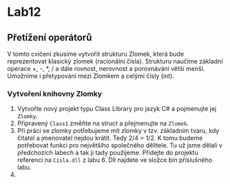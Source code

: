 # Lab12

## Přetížení operátorů

V tomto cvičení zkusíme vytvořit strukturu Zlomek, která bude reprezentovat klasický zlomek (racionální čísla).
Strukturu naučíme základní operace +, -, *, / a dále rovnost, nerovnost a porovnávání větší menší.
Umožníme i přetypování mezi Zlomkem a celými čísly (int).

### Vytvoření knihovny Zlomky

1. Vytvořte nový projekt typu Class Library pro jazyk C# a pojmenujte jej `Zlomky`.
1. Připravený `Class1` změňte na struct a přejmenujte na `Zlomek`.
1. Při práci se zlomky potřebujeme mít zlomky v tzv. základním tvaru, kdy čitatel a jmenovatel nejdou krátit. Tedy 2/4 = 1/2. K tomu budeme potřebovat funkci pro největšího společného dělitele. Tu už jsme dělali v předchozích labech a tak ji tady použijeme. Přidejte do projektu referenci na `Cisla.dll` z labu 6. Dll najdete ve složce bin příslušného labu.
1. 